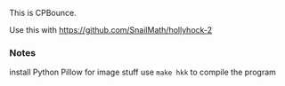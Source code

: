 This is CPBounce.

Use this with https://github.com/SnailMath/hollyhock-2

### Notes 

install Python Pillow for image stuff
use `make hkk` to compile the program
